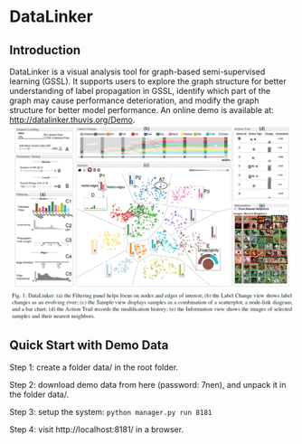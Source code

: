 DataLinker
======================

Introduction
--
DataLinker is a visual analysis tool for graph-based semi-supervised learning (GSSL).
It supports users to explore the graph structure for better understanding of label propagation in GSSL,
identify which part of the graph may cause performance deterioration,
and modify the graph structure for better model performance.
An online demo is available at: http://datalinker.thuvis.org/Demo.
![](teaser.png)

Quick Start with Demo Data
-----------------
Step 1: create a folder data/ in the root folder.

Step 2: download demo data from here (password: 7nen), and unpack it in the folder data/.

Step 3: setup the system:
```python manager.py run 8181```

Step 4: visit http://localhost:8181/ in a browser.
